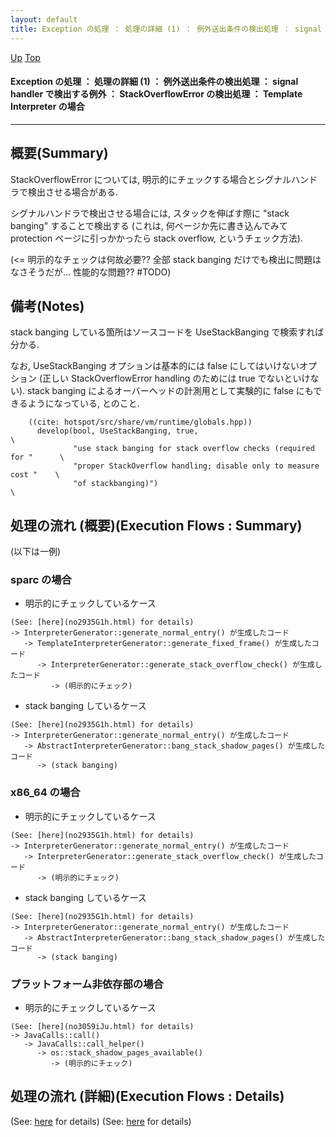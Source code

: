 ```yaml
---
layout: default
title: Exception の処理 ： 処理の詳細 (1) ： 例外送出条件の検出処理 ： signal handler で検出する例外 ： StackOverflowError の検出処理 ： Template Interpreter の場合  
---
```

[Up](nov3vSDYBf.html) [Top](../index.html)

#### Exception の処理 ： 処理の詳細 (1) ： 例外送出条件の検出処理 ： signal handler で検出する例外 ： StackOverflowError の検出処理 ： Template Interpreter の場合  

--- 
## 概要(Summary)
StackOverflowError については, 明示的にチェックする場合とシグナルハンドラで検出させる場合がある.

シグナルハンドラで検出させる場合には, スタックを伸ばす際に "stack banging" することで検出する
(これは, 何ページか先に書き込んでみて protection ページに引っかかったら stack overflow, というチェック方法).

(<= 明示的なチェックは何故必要?? 全部 stack banging だけでも検出に問題はなさそうだが... 性能的な問題?? #TODO)

## 備考(Notes)
stack banging している箇所はソースコードを UseStackBanging で検索すれば分かる.

なお, UseStackBanging オプションは基本的には false にしてはいけないオプション (正しい StackOverflowError handling のためには true でないといけない).
stack banging によるオーバーヘッドの計測用として実験的に false にもできるようになっている, とのこと.


```
    ((cite: hotspot/src/share/vm/runtime/globals.hpp))
      develop(bool, UseStackBanging, true,                                      \
              "use stack banging for stack overflow checks (required for "      \
              "proper StackOverflow handling; disable only to measure cost "    \
              "of stackbanging)")                                               \
```


## 処理の流れ (概要)(Execution Flows : Summary)
(以下は一例)

### sparc の場合
* 明示的にチェックしているケース

```
(See: [here](no2935G1h.html) for details)
-> InterpreterGenerator::generate_normal_entry() が生成したコード
   -> TemplateInterpreterGenerator::generate_fixed_frame() が生成したコード
      -> InterpreterGenerator::generate_stack_overflow_check() が生成したコード
         -> (明示的にチェック)
```

* stack banging しているケース

```
(See: [here](no2935G1h.html) for details)
-> InterpreterGenerator::generate_normal_entry() が生成したコード
   -> AbstractInterpreterGenerator::bang_stack_shadow_pages() が生成したコード
      -> (stack banging)
```

### x86_64 の場合
* 明示的にチェックしているケース

```
(See: [here](no2935G1h.html) for details)
-> InterpreterGenerator::generate_normal_entry() が生成したコード
   -> InterpreterGenerator::generate_stack_overflow_check() が生成したコード
      -> (明示的にチェック)
```

* stack banging しているケース

```
(See: [here](no2935G1h.html) for details)
-> InterpreterGenerator::generate_normal_entry() が生成したコード
   -> AbstractInterpreterGenerator::bang_stack_shadow_pages() が生成したコード
      -> (stack banging)
```

### プラットフォーム非依存部の場合
* 明示的にチェックしているケース

```
(See: [here](no3059iJu.html) for details)
-> JavaCalls::call()
   -> JavaCalls::call_helper()
      -> os::stack_shadow_pages_available()
         -> (明示的にチェック)
```


## 処理の流れ (詳細)(Execution Flows : Details)
(See: [here](no2935G1h.html) for details)
(See: [here](no3059iJu.html) for details)








